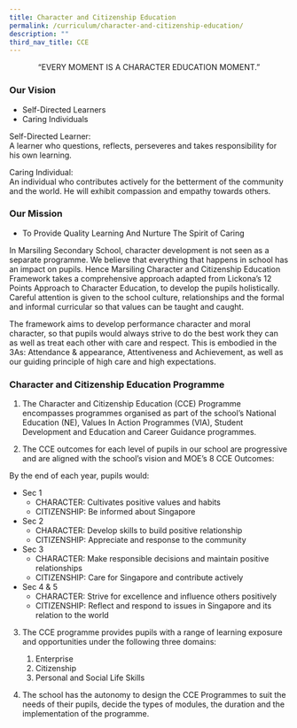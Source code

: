 ```yaml
---
title: Character and Citizenship Education
permalink: /curriculum/character-and-citizenship-education/
description: ""
third_nav_title: CCE
---
```

<p style="text-align:center;">“EVERY MOMENT IS A CHARACTER EDUCATION MOMENT.”</p>

### **Our Vision**

*   Self-Directed Learners
*   Caring Individuals

Self-Directed Learner:  
A learner who questions, reflects, perseveres and takes responsibility for his own learning.

Caring Individual:  
An individual who contributes actively for the betterment of the community and the world. He will exhibit compassion and empathy towards others.

### **Our Mission**

*   To Provide Quality Learning And Nurture The Spirit of Caring

In Marsiling Secondary School, character development is not seen as a separate programme. We believe that everything that happens in school has an impact on pupils. Hence Marsiling Character and Citizenship Education Framework takes a comprehensive approach adapted from Lickona’s 12 Points Approach to Character Education, to develop the pupils holistically. Careful attention is given to the school culture, relationships and the formal and informal curricular so that values can be taught and caught.

The framework aims to develop performance character and moral character, so that pupils would always strive to do the best work they can as well as treat each other with care and respect. This is embodied in the 3As: Attendance & appearance, Attentiveness and Achievement, as well as our guiding principle of high care and high expectations.

### **Character and Citizenship Education Programme**

1.  The Character and Citizenship Education (CCE) Programme encompasses programmes organised as part of the school’s National Education (NE), Values In Action Programmes (VIA), Student Development and Education and Career Guidance programmes.

2.  The CCE outcomes for each level of pupils in our school are progressive and are aligned with the school’s vision and MOE’s 8 CCE Outcomes:

By the end of each year, pupils would:

*   Sec 1
    *   CHARACTER: Cultivates positive values and habits
    *   CITIZENSHIP: Be informed about Singapore
*   Sec 2
    *   CHARACTER: Develop skills to build positive relationship
    *   CITIZENSHIP: Appreciate and response to the community
*   Sec 3
    *   CHARACTER: Make responsible decisions and maintain positive relationships
    *   CITIZENSHIP: Care for Singapore and contribute actively
*   Sec 4 & 5
    *   CHARACTER: Strive for excellence and influence others positively
    *   CITIZENSHIP: Reflect and respond to issues in Singapore and its relation to the world

3.  The CCE programme provides pupils with a range of learning exposure and opportunities under the following three domains:
    1.  Enterprise
    2.  Citizenship
    3.  Personal and Social Life Skills

4.  The school has the autonomy to design the CCE Programmes to suit the needs of their pupils, decide the types of modules, the duration and the implementation of the programme.